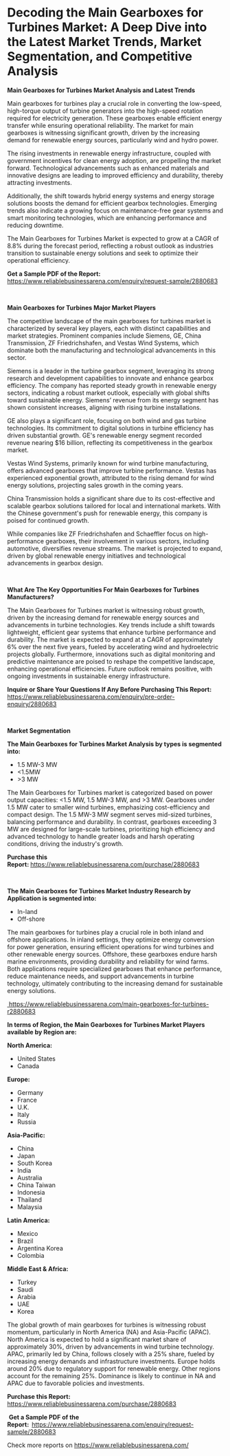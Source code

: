 <p><h1>Decoding the Main Gearboxes for Turbines Market: A Deep Dive into the Latest Market Trends, Market Segmentation, and Competitive Analysis</h1></p><p><strong>Main Gearboxes for Turbines Market Analysis and Latest Trends</strong></p>
<p><p>Main gearboxes for turbines play a crucial role in converting the low-speed, high-torque output of turbine generators into the high-speed rotation required for electricity generation. These gearboxes enable efficient energy transfer while ensuring operational reliability. The market for main gearboxes is witnessing significant growth, driven by the increasing demand for renewable energy sources, particularly wind and hydro power. </p><p>The rising investments in renewable energy infrastructure, coupled with government incentives for clean energy adoption, are propelling the market forward. Technological advancements such as enhanced materials and innovative designs are leading to improved efficiency and durability, thereby attracting investments.</p><p>Additionally, the shift towards hybrid energy systems and energy storage solutions boosts the demand for efficient gearbox technologies. Emerging trends also indicate a growing focus on maintenance-free gear systems and smart monitoring technologies, which are enhancing performance and reducing downtime. </p><p>The Main Gearboxes for Turbines Market is expected to grow at a CAGR of 8.8% during the forecast period, reflecting a robust outlook as industries transition to sustainable energy solutions and seek to optimize their operational efficiency.</p></p>
<p><strong>Get a Sample PDF of the Report:&nbsp;</strong> <a href="https://www.reliablebusinessarena.com/enquiry/request-sample/2880683?utm_campaign=2475&utm_medium=2&utm_source=Github&utm_content=ia&utm_term=12032025&utm_id=main-gearboxes-for-turbines">https://www.reliablebusinessarena.com/enquiry/request-sample/2880683</a></p>
<p>&nbsp;</p>
<p><strong>Main Gearboxes for Turbines Major Market Players</strong></p>
<p><p>The competitive landscape of the main gearboxes for turbines market is characterized by several key players, each with distinct capabilities and market strategies. Prominent companies include Siemens, GE, China Transmission, ZF Friedrichshafen, and Vestas Wind Systems, which dominate both the manufacturing and technological advancements in this sector.</p><p>Siemens is a leader in the turbine gearbox segment, leveraging its strong research and development capabilities to innovate and enhance gearbox efficiency. The company has reported steady growth in renewable energy sectors, indicating a robust market outlook, especially with global shifts toward sustainable energy. Siemens’ revenue from its energy segment has shown consistent increases, aligning with rising turbine installations.</p><p>GE also plays a significant role, focusing on both wind and gas turbine technologies. Its commitment to digital solutions in turbine efficiency has driven substantial growth. GE's renewable energy segment recorded revenue nearing $16 billion, reflecting its competitiveness in the gearbox market.</p><p>Vestas Wind Systems, primarily known for wind turbine manufacturing, offers advanced gearboxes that improve turbine performance. Vestas has experienced exponential growth, attributed to the rising demand for wind energy solutions, projecting sales growth in the coming years.</p><p>China Transmission holds a significant share due to its cost-effective and scalable gearbox solutions tailored for local and international markets. With the Chinese government's push for renewable energy, this company is poised for continued growth.</p><p>While companies like ZF Friedrichshafen and Schaeffler focus on high-performance gearboxes, their involvement in various sectors, including automotive, diversifies revenue streams. The market is projected to expand, driven by global renewable energy initiatives and technological advancements in gearbox design.</p></p>
<p>&nbsp;</p>
<p><strong>What Are The Key Opportunities For Main Gearboxes for Turbines Manufacturers?</strong></p>
<p><p>The Main Gearboxes for Turbines market is witnessing robust growth, driven by the increasing demand for renewable energy sources and advancements in turbine technologies. Key trends include a shift towards lightweight, efficient gear systems that enhance turbine performance and durability. The market is expected to expand at a CAGR of approximately 6% over the next five years, fueled by accelerating wind and hydroelectric projects globally. Furthermore, innovations such as digital monitoring and predictive maintenance are poised to reshape the competitive landscape, enhancing operational efficiencies. Future outlook remains positive, with ongoing investments in sustainable energy infrastructure.</p></p>
<p><strong>Inquire or Share Your Questions If Any Before Purchasing This Report:</strong> <a href="https://www.reliablebusinessarena.com/enquiry/pre-order-enquiry/2880683?utm_campaign=2475&utm_medium=2&utm_source=Github&utm_content=ia&utm_term=12032025&utm_id=main-gearboxes-for-turbines">https://www.reliablebusinessarena.com/enquiry/pre-order-enquiry/2880683</a></p>
<p>&nbsp;</p>
<p><strong>Market Segmentation</strong></p>
<p><strong>The Main Gearboxes for Turbines Market Analysis by types is segmented into:</strong></p>
<p><ul><li>1.5 MW-3 MW</li><li><1.5MW</li><li>>3 MW</li></ul></p>
<p><p>The Main Gearboxes for Turbines market is categorized based on power output capacities: <1.5 MW, 1.5 MW-3 MW, and >3 MW. Gearboxes under 1.5 MW cater to smaller wind turbines, emphasizing cost-efficiency and compact design. The 1.5 MW-3 MW segment serves mid-sized turbines, balancing performance and durability. In contrast, gearboxes exceeding 3 MW are designed for large-scale turbines, prioritizing high efficiency and advanced technology to handle greater loads and harsh operating conditions, driving the industry's growth.</p></p>
<p><strong>Purchase this Report:&nbsp;</strong><a href="https://www.reliablebusinessarena.com/purchase/2880683?utm_campaign=2475&utm_medium=2&utm_source=Github&utm_content=ia&utm_term=12032025&utm_id=main-gearboxes-for-turbines">https://www.reliablebusinessarena.com/purchase/2880683</a></p>
<p>&nbsp;</p>
<p><strong>The Main Gearboxes for Turbines Market Industry Research by Application is segmented into:</strong></p>
<p><ul><li>In-land</li><li>Off-shore</li></ul></p>
<p><p>The main gearboxes for turbines play a crucial role in both inland and offshore applications. In inland settings, they optimize energy conversion for power generation, ensuring efficient operations for wind turbines and other renewable energy sources. Offshore, these gearboxes endure harsh marine environments, providing durability and reliability for wind farms. Both applications require specialized gearboxes that enhance performance, reduce maintenance needs, and support advancements in turbine technology, ultimately contributing to the increasing demand for sustainable energy solutions.</p></p>
<p><a href="https://www.reliablebusinessarena.com/main-gearboxes-for-turbines-r2880683?utm_campaign=2475&utm_medium=2&utm_source=Github&utm_content=ia&utm_term=12032025&utm_id=main-gearboxes-for-turbines">&nbsp;https://www.reliablebusinessarena.com/main-gearboxes-for-turbines-r2880683</a></p>
<p><strong>In terms of Region, the Main Gearboxes for Turbines Market Players available by Region are:</strong></p>
<p>
    <p> <strong> North America: </strong>
        <ul>
            <li>United States</li>
            <li>Canada</li>
        </ul>
        </p> 
    <p> <strong> Europe: </strong>
        <ul>
            <li>Germany</li>
            <li>France</li>
            <li>U.K.</li>
            <li>Italy</li>
            <li>Russia</li>
        </ul>
        </p> 
    <p> <strong> Asia-Pacific: </strong>
        <ul>
            <li>China</li>
            <li>Japan</li>
            <li>South Korea</li>
            <li>India</li>
            <li>Australia</li>
            <li>China Taiwan</li>
            <li>Indonesia</li>
            <li>Thailand</li>
            <li>Malaysia</li>
        </ul>
        </p> 
    <p> <strong> Latin America: </strong>
        <ul>
            <li>Mexico</li>
            <li>Brazil</li>
            <li>Argentina Korea</li>
            <li>Colombia</li>
        </ul>
        </p> 
    <p> <strong> Middle East & Africa: </strong>
        <ul>
            <li>Turkey</li>
            <li>Saudi</li>
            <li>Arabia</li>
            <li>UAE</li>
            <li>Korea</li>
        </ul>
    </p>
    </p>
<p><p>The global growth of main gearboxes for turbines is witnessing robust momentum, particularly in North America (NA) and Asia-Pacific (APAC). North America is expected to hold a significant market share of approximately 30%, driven by advancements in wind turbine technology. APAC, primarily led by China, follows closely with a 25% share, fueled by increasing energy demands and infrastructure investments. Europe holds around 20% due to regulatory support for renewable energy. Other regions account for the remaining 25%. Dominance is likely to continue in NA and APAC due to favorable policies and investments.</p></p>
<p><strong>Purchase this Report: </strong><a href="https://www.reliablebusinessarena.com/purchase/2880683?utm_campaign=2475&utm_medium=2&utm_source=Github&utm_content=ia&utm_term=12032025&utm_id=main-gearboxes-for-turbines">https://www.reliablebusinessarena.com/purchase/2880683</a></p>
<p>&nbsp;<strong>Get a Sample PDF of the Report:&nbsp;&nbsp;</strong><a href="https://www.reliablebusinessarena.com/enquiry/request-sample/2880683?utm_campaign=2475&utm_medium=2&utm_source=Github&utm_content=ia&utm_term=12032025&utm_id=main-gearboxes-for-turbines">https://www.reliablebusinessarena.com/enquiry/request-sample/2880683</a></p>
<p><strong></strong></p>
<p>Check more reports on <a href="https://www.reliablebusinessarena.com/?utm_campaign=2475&utm_medium=2&utm_source=Github&utm_content=ia&utm_term=12032025&utm_id=main-gearboxes-for-turbines">https://www.reliablebusinessarena.com/</a></p>